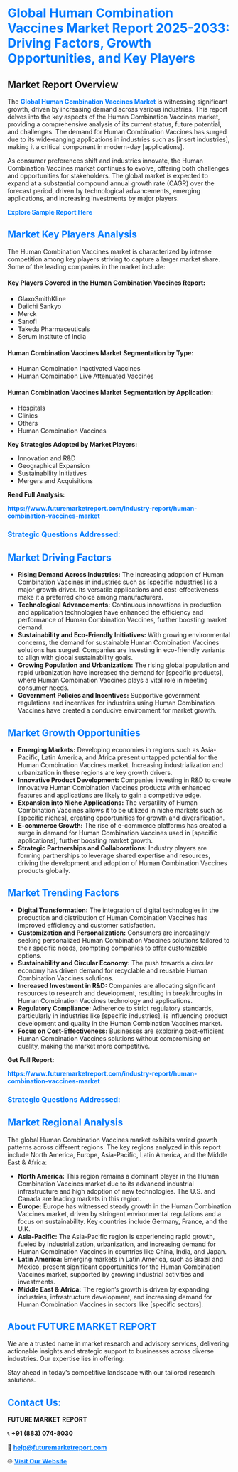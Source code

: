 <h1 style="color: #007BFF;">Global Human Combination Vaccines Market Report 2025-2033: Driving Factors, Growth Opportunities, and Key Players</h1>

<section id="overview">
<h2>Market Report Overview</h2>
<p>The <a href="https://www.futuremarketreport.com/industry-report/human-combination-vaccines-market" style="color: #007BFF; text-decoration: none;"><strong>Global Human Combination Vaccines Market</strong></a> is witnessing significant growth, driven by increasing demand across various industries. This report delves into the key aspects of the Human Combination Vaccines market, providing a comprehensive analysis of its current status, future potential, and challenges. The demand for Human Combination Vaccines has surged due to its wide-ranging applications in industries such as [insert industries], making it a critical component in modern-day [applications].</p>
<p>As consumer preferences shift and industries innovate, the Human Combination Vaccines market continues to evolve, offering both challenges and opportunities for stakeholders. The global market is expected to expand at a substantial compound annual growth rate (CAGR) over the forecast period, driven by technological advancements, emerging applications, and increasing investments by major players.</p>
</section>

<section id="overview">
<p><a href="https://www.futuremarketreport.com/request-sample/reportId=125654" style="color: #007BFF; text-decoration: none;"><strong>Explore Sample Report Here</strong></a></p>
</section>

<section id="key-players">
<h2 style="color: #007BFF;">Market Key Players Analysis</h2>
<p>The Human Combination Vaccines market is characterized by intense competition among key players striving to capture a larger market share. Some of the leading companies in the market include:</p>
<h4>Key Players Covered in the Human Combination Vaccines Report:</h4>
<ul><li>GlaxoSmithKline</li><li>Daiichi Sankyo</li><li>Merck</li><li>Sanofi</li><li>Takeda Pharmaceuticals</li><li>Serum Institute of India</li></ul>
<h4>Human Combination Vaccines Market Segmentation by Type:</h4>
<ul><li>Human Combination Inactivated Vaccines</li><li>Human Combination Live Attenuated Vaccines</li></ul>

<h4>Human Combination Vaccines Market Segmentation by Application:</h4>
<ul><li>Hospitals</li><li>Clinics</li><li>Others</li><li>Human Combination Vaccines</li></ul>
<p><strong>Key Strategies Adopted by Market Players:</strong></p>
<ul>
<li>Innovation and R&D</li>
<li>Geographical Expansion</li>
<li>Sustainability Initiatives</li>
<li>Mergers and Acquisitions</li>
</ul>
</section>

<section>
<p><strong>Read Full Analysis: </strong></p><a href="https://www.futuremarketreport.com/industry-report/human-combination-vaccines-market" style="color: #007BFF; text-decoration: none;"><strong>https://www.futuremarketreport.com/industry-report/human-combination-vaccines-market</strong></a>
<h3 style="color: #007BFF;">Strategic Questions Addressed:</h3>
</section>

<section id="driving-factors">
<h2 style="color: #007BFF;">Market Driving Factors</h2>
<ul>
<li><strong>Rising Demand Across Industries:</strong> The increasing adoption of Human Combination Vaccines in industries such as [specific industries] is a major growth driver. Its versatile applications and cost-effectiveness make it a preferred choice among manufacturers.</li>
<li><strong>Technological Advancements:</strong> Continuous innovations in production and application technologies have enhanced the efficiency and performance of Human Combination Vaccines, further boosting market demand.</li>
<li><strong>Sustainability and Eco-Friendly Initiatives:</strong> With growing environmental concerns, the demand for sustainable Human Combination Vaccines solutions has surged. Companies are investing in eco-friendly variants to align with global sustainability goals.</li>
<li><strong>Growing Population and Urbanization:</strong> The rising global population and rapid urbanization have increased the demand for [specific products], where Human Combination Vaccines plays a vital role in meeting consumer needs.</li>
<li><strong>Government Policies and Incentives:</strong> Supportive government regulations and incentives for industries using Human Combination Vaccines have created a conducive environment for market growth.</li>
</ul>
</section>

<section id="growth-opportunities">
<h2 style="color: #007BFF;">Market Growth Opportunities</h2>
<ul>
<li><strong>Emerging Markets:</strong> Developing economies in regions such as Asia-Pacific, Latin America, and Africa present untapped potential for the Human Combination Vaccines market. Increasing industrialization and urbanization in these regions are key growth drivers.</li>
<li><strong>Innovative Product Development:</strong> Companies investing in R&D to create innovative Human Combination Vaccines products with enhanced features and applications are likely to gain a competitive edge.</li>
<li><strong>Expansion into Niche Applications:</strong> The versatility of Human Combination Vaccines allows it to be utilized in niche markets such as [specific niches], creating opportunities for growth and diversification.</li>
<li><strong>E-commerce Growth:</strong> The rise of e-commerce platforms has created a surge in demand for Human Combination Vaccines used in [specific applications], further boosting market growth.</li>
<li><strong>Strategic Partnerships and Collaborations:</strong> Industry players are forming partnerships to leverage shared expertise and resources, driving the development and adoption of Human Combination Vaccines products globally.</li>
</ul>
</section>

<section id="trending-factors">
<h2 style="color: #007BFF;">Market Trending Factors</h2>
<ul>
<li><strong>Digital Transformation:</strong> The integration of digital technologies in the production and distribution of Human Combination Vaccines has improved efficiency and customer satisfaction.</li>
<li><strong>Customization and Personalization:</strong> Consumers are increasingly seeking personalized Human Combination Vaccines solutions tailored to their specific needs, prompting companies to offer customizable options.</li>
<li><strong>Sustainability and Circular Economy:</strong> The push towards a circular economy has driven demand for recyclable and reusable Human Combination Vaccines solutions.</li>
<li><strong>Increased Investment in R&D:</strong> Companies are allocating significant resources to research and development, resulting in breakthroughs in Human Combination Vaccines technology and applications.</li>
<li><strong>Regulatory Compliance:</strong> Adherence to strict regulatory standards, particularly in industries like [specific industries], is influencing product development and quality in the Human Combination Vaccines market.</li>
<li><strong>Focus on Cost-Effectiveness:</strong> Businesses are exploring cost-efficient Human Combination Vaccines solutions without compromising on quality, making the market more competitive.</li>
</ul>
</section>

<section>
<p><strong>Get Full Report: </strong></p><a href="https://www.futuremarketreport.com/industry-report/human-combination-vaccines-market" style="color: #007BFF; text-decoration: none;"><strong>https://www.futuremarketreport.com/industry-report/human-combination-vaccines-market</strong></a>
<h3 style="color: #007BFF;">Strategic Questions Addressed:</h3>
</section>


<section id="regional-analysis">
<h2 style="color: #007BFF;">Market Regional Analysis</h2>
<p>The global Human Combination Vaccines market exhibits varied growth patterns across different regions. The key regions analyzed in this report include North America, Europe, Asia-Pacific, Latin America, and the Middle East & Africa:</p>
<ul>
<li><strong>North America:</strong> This region remains a dominant player in the Human Combination Vaccines market due to its advanced industrial infrastructure and high adoption of new technologies. The U.S. and Canada are leading markets in this region.</li>
<li><strong>Europe:</strong> Europe has witnessed steady growth in the Human Combination Vaccines market, driven by stringent environmental regulations and a focus on sustainability. Key countries include Germany, France, and the U.K.</li>
<li><strong>Asia-Pacific:</strong> The Asia-Pacific region is experiencing rapid growth, fueled by industrialization, urbanization, and increasing demand for Human Combination Vaccines in countries like China, India, and Japan.</li>
<li><strong>Latin America:</strong> Emerging markets in Latin America, such as Brazil and Mexico, present significant opportunities for the Human Combination Vaccines market, supported by growing industrial activities and investments.</li>
<li><strong>Middle East & Africa:</strong> The region’s growth is driven by expanding industries, infrastructure development, and increasing demand for Human Combination Vaccines in sectors like [specific sectors].</li>
</ul>
</section>

<footer>
<h2 style="color: #007BFF;">About FUTURE MARKET REPORT</h2>
<p>We are a trusted name in market research and advisory services, delivering actionable insights and strategic support to businesses across diverse industries. Our expertise lies in offering:</p>

<p>Stay ahead in today’s competitive landscape with our tailored research solutions.</p>

<h2 style="color: #007BFF;">Contact Us:</h2>
<p><strong>FUTURE MARKET REPORT</strong></p>
<p>📞 <strong>+91 (883) 074-8030</strong></p>
<p>📧 <strong><a href="mailto:help@futuremarketreport.com" style="color: #007BFF;">help@futuremarketreport.com</a></strong></p>
<p>🌐 <strong><a href="https://www.futuremarketreport.com/" style="color: #007BFF;">Visit Our Website</a></strong></p>
</footer>